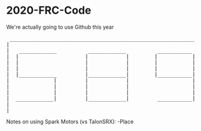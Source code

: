 # 2020-FRC-Code

We're actually going to use Github this year
<pre>
 _____________________________________________________________
|                                                             |
|   ____________          ____________          ___________   |
|  |                     |            |        |           |  |
|  |                     |            |        |           |  |
|  |                     |            |        |           |  |
|  |____________         |____________|        |___________|  |
|              |         |            |                    |  |
|              |         |            |                    |  |
|              |         |            |                    |  |
|  ____________|         |____________|         ___________|  |
|                                                             |
|_____________________________________________________________| -Adarsh
</pre>

Notes on using Spark Motors (vs TalonSRX):
-Place 

